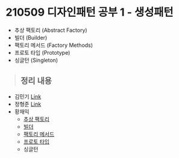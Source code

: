 
# 210509 디자인패턴 공부 1 - 생성패턴

- 추상 팩토리 (Abstract Factory)
- 빌더 (Builder)
- 팩토리 메서드 (Factory Methods)
- 프로토 타입 (Prototype)
- 싱글턴 (Singleton)

> ## 정리 내용
- 김민기 [Link](https://minki.pythonanywhere.com/blog/18)
- 정형준 [Link](https://hyungjunjeong.atlassian.net/wiki/spaces/OS/pages)
- 황재익
  - [추상 팩토리](https://icksw.tistory.com/235)
  - [빌더](https://icksw.tistory.com/236)
  - [팩토리 메서드](https://icksw.tistory.com/237)
  - [프로토 타입](https://icksw.tistory.com/238)
  - 싱글턴
